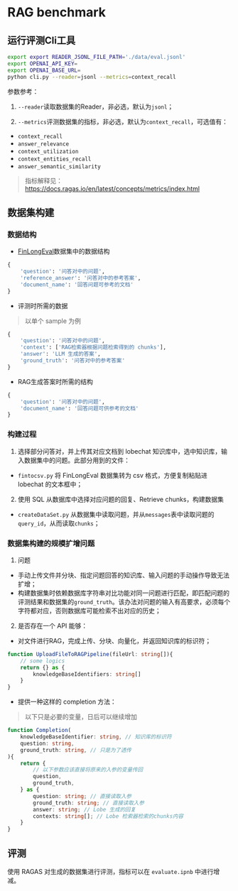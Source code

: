 # RAG benchmark

## 运行评测Cli工具

```sh
export export READER_JSONL_FILE_PATH='./data/eval.jsonl'
export OPENAI_API_KEY=
export OPENAI_BASE_URL=
python cli.py --reader=jsonl --metrics=context_recall
```

参数参考：

1. `--reader`读取数据集的Reader，非必选，默认为`jsonl`；

2. `--metrics`评测数据集的指标，非必选，默认为`context_recall`，可选值有：
- `context_recall`
- `answer_relevance`
- `context_utilization`
- `context_entities_recall`
- `answer_semantic_similarity`
> 指标解释见：https://docs.ragas.io/en/latest/concepts/metrics/index.html

## 数据集构建

### 数据结构

- [FinLongEval](https://github.com/valuesimplex/FinLongEval/tree/main)数据集中的数据结构

```python
{
    'question': '问答对中的问题',
    'reference_answer': '问答对中的参考答案',
    'document_name': '回答问题可参考的文档'
}
```

- 评测时所需的数据
> 以单个 sample 为例

```python
{
    'question': '问答对中的问题',
    'context': ['RAG检索器根据问题检索得到的 chunks'],
    'answer': 'LLM 生成的答案',
    'ground_truth': '问答对中的参考答案'
}
```

- RAG生成答案时所需的结构

```python
{
    'question': '问答对中的问题',
    'document_name': '回答问题可供参考的文档'
}
```

### 构建过程

1. 选择部分问答对，并上传其对应文档到 lobechat 知识库中，选中知识库，输入数据集中的问题。此部分用到的文件：
- `fintocsv.py` 将 FinLongEval 数据集转为 csv 格式，方便复制粘贴进 lobechat 的文本框中；

2. 使用 SQL 从数据库中选择对应问题的回复、Retrieve chunks，构建数据集
- `createDataSet.py` 从数据集中读取问题，并从`messages`表中读取问题的`query_id`，从而读取`chunks`；

### 数据集构建的规模扩增问题

1. 问题
- 手动上传文件并分块、指定问题回答的知识库、输入问题的手动操作导致无法扩增；
- 构建数据集时依赖数据库字符串对比功能对同一问题进行匹配，即匹配问题的评测结果和数据集的`ground_truth`。该办法对问题的输入有高要求，必须每个字符都对应，否则数据库可能检索不出对应的历史；

2. 是否存在一个 API 能够：

- 对文件进行RAG，完成上传、分块、向量化，并返回知识库的标识符；
```ts
function UploadFileToRAGPipeline(fileUrl: string[]){
    // some logics
    return {} as {
        knowledgeBaseIdentifiers: string[]
    }
}
```

- 提供一种这样的 completion 方法：
> 以下只是必要的变量，日后可以继续增加

```ts
function Completion(
    knowledgeBaseIdentifier: string, // 知识库的标识符
    question: string,
    ground_truth: string, // 只是为了透传
){
    return {
        // 以下参数应该直接将原来的入参的变量传回
        question,
        ground_truth,
    } as {
        question: string; // 直接读取入参
        ground_truth: string; // 直接读取入参
        answer: string; // Lobe 生成的回复
        contexts: string[]; // Lobe 检索器检索的chunks内容
    }
}
```

## 评测

使用 RAGAS 对生成的数据集进行评测，指标可以在 `evaluate.ipnb` 中进行增减。


